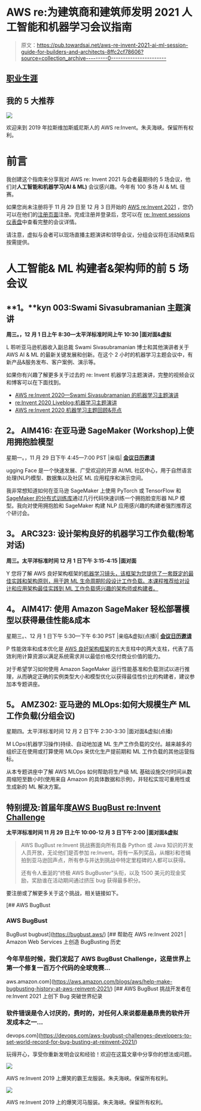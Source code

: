 # AWS re:为建筑商和建筑师发明 2021 人工智能和机器学习会议指南

> 原文：<https://pub.towardsai.net/aws-re-invent-2021-ai-ml-session-guide-for-builders-and-architects-8ffc2cf78606?source=collection_archive---------0----------------------->

## [职业生涯](https://towardsai.net/p/category/careers)

## 我的 5 大推荐

![](img/069d4227b51edc2097ab20710bc0af13.png)

欢迎来到 2019 年拉斯维加斯威尼斯人的 AWS re:Invent。朱夫海峡。保留所有权利。

# **前言**

我创建这个指南来分享我对 AWS re: Invent 2021 与会者最期待的 5 场会议，他们对**人工智能和机器学习(AI & ML)** 会议感兴趣。今年有 100 多场 AI & ML 径赛。

如果您尚未注册将于 11 月 29 日至 12 月 3 日开始的 [AWS re:Invent 2021](https://reinvent.awsevents.com/) ，您仍可以在他们的[注册页面](https://reinvent.awsevents.com/register/)注册。完成注册并登录后，您可以在 [re: Invent sessions 仪表盘](https://portal.awsevents.com/events/reInvent2021/dashboard/event/sessions)中查看完整的会议详情。

请注意，虚拟与会者可以现场直播主题演讲和领导会议，分组会议将在活动结束后按需提供。

# **人工智能& ML 构建者&架构师**的前 5 场会议

## **1。**kyn 003:**Swami Sivasubramanian 主题演讲**

**周三。，12 月 1 日上午 8:30—太平洋标准时间上午 10:30 |面对面&虚拟**

L 聆听亚马逊机器收入副总裁 Swami Sivasubramanian 博士和其他演讲者关于 AWS AI & ML 的最新关键发展和创新。在这个 2 小时的机器学习主题会议中，有新产品&服务发布、客户案例、演示等。

如果你有兴趣了解更多关于过去的 re: Invent 机器学习主题演讲，完整的视频会议和博客可以在下面找到。

*   [AWS re:Invent 2020—Swami Sivasubramanian 的机器学习主题演讲](https://www.youtube.com/watch?v=PjDysgCvRqY)
*   [re:Invent 2020 Liveblog:机器学习主题演讲](https://aws.amazon.com/blogs/aws/reinvent-2020-liveblog-machine-learning-keynote/)
*   [AWS re:Invent 2020 机器学习主题回顾&亮点](/aws-re-invent-2020-machine-learning-keynote-recap-7f14e31819fa)

## **2。** AIM416: **在亚马逊 SageMaker (Workshop)上使用拥抱脸模型**

星期一。，11 月 29 日下午 4:45—7:00 PST |亲临| [**会议日历邀请**](https://www.google.com/calendar/render?action=TEMPLATE&text=AIM416%09Using%20Hugging%20Face%20models%20on%20Amazon%20SageMaker&location=Cristal%201%2C%20Wynn&details=The%20field%20of%20natural%20language%20processing%20(NLP)%20is%20developing%20rapidly%2C%20and%20NLP%20models%20are%20growing%20increasingly%20large%20and%20complex.%20Through%20strong%20ecosystem%20partnerships%20with%20organizations%20like%20Hugging%20Face%20and%20advanced%20distributed%20training%20capabilities%2C%20Amazon%20SageMaker%20is%20one%20of%20the%20easiest%20platforms%20with%20which%20to%20quickly%20train%20NLP%20models.%20In%20this%20workshop%2C%20see%20how%20to%20quickly%20train%20an%20NLP%20model%20from%20the%20Hugging%20Face%20transformers%20library%20with%20just%20a%20few%20lines%20of%20code%20using%20PyTorch%20or%20TensorFlow%20as%20well%20as%20SageMaker%E2%80%99s%20distributed%20training%20libraries.&dates=20211130T004500Z%2F20211130T030000Z)

ugging Face 是一个快速发展、广受欢迎的开源 AI/ML 社区中心，用于自然语言处理(NLP)模型、数据集以及社区 ML 应用程序和演示空间。

我非常想知道如何在亚马逊 SageMaker 上使用 PyTorch 或 TensorFlow 和 [SageMaker 的分布式训练库](https://docs.aws.amazon.com/sagemaker/latest/dg/distributed-training.html)通过几行代码快速训练一个拥抱脸变形器 NLP 模型。我向对使用拥抱脸和 SageMaker 构建 NLP 应用感兴趣的构建者强烈推荐这个研讨会。

## **3。** ARC323: **设计架构良好的机器学习工作负载(粉笔对话)**

**周三。太平洋标准时间 12 月 1 日下午 3:15-4:15 |面对面**

Y 您将了解 AWS 良好架构框架的[机器学习镜头，该框架为您提供了一套既定的最佳实践和架构原则，用于跨 ML 生命周期阶段设计工作负载。本课程推荐给对设计和应用架构最佳实践到 ML 工作负载感兴趣的架构师或构建者。](https://docs.aws.amazon.com/wellarchitected/latest/machine-learning-lens/machine-learning-lens.html)

## **4。** AIM417: **使用 Amazon SageMaker 轻松部署模型以获得最佳性能&成本**

星期三。、12 月 1 日下午 5:30—下午 6:30 PST |亲临&虚拟(点播)| [**会议日历邀请**](https://www.google.com/calendar/render?action=TEMPLATE&text=AIM417%09Easily%20deploy%20models%20for%20the%20best%20performance%20%26%20cost%20using%20Amazon%20SageMaker&location=Level%203%2C%20Lido%203004%2C%20The%20Venetian&details=Optimizing%20cloud%20resources%20to%20achieve%20the%20best%20cost%20and%20performance%20for%20your%20ML%20model%20is%20critical.%20In%20this%20session%2C%20learn%20how%20to%20use%20Amazon%20SageMaker%20to%20run%20performance%20benchmarks%20and%20load%20tests%20for%20inference%20to%20determine%20the%20right%20instance%20types%20and%20model%20optimizations.&dates=20211202T013000Z%2F20211202T023000Z)

P 性能效率和成本优化是 [AWS 良好架构框架](https://docs.aws.amazon.com/wellarchitected/latest/framework/welcome.html)的五大支柱中的两大支柱，代表了高效利用计算资源以满足系统需求并以最低价格交付商业价值的能力。

对于希望学习如何使用 Amazon SageMaker 运行性能基准和负载测试以进行推理，从而确定正确的实例类型大小和模型优化以获得最佳性价比的构建者，建议参加本专题讲座。

## **5。** AMZ302: **亚马逊的 MLOps:如何大规模生产 ML 工作负载(分组会议)**

星期四。太平洋标准时间 12 月 2 日下午 2:30-3:30 |面对面&虚拟(点播)

M LOps(机器学习操作)持续、自动地加速 ML 生产工作负载的交付。越来越多的组织正在使用或打算使用 MLOps 来优化生产提前期和 ML 工作负载的其他运营指标。

从本专题讲座中了解 AWS MLOps 如何帮助将生产级 ML 基础设施交付时间从数周缩短至数小时(使用来自 Amazon 的具体数据和示例)，并轻松实现可重用性或生成新的 ML 解决方案。

## **特别提及:首届年度**[**AWS BugBust re:Invent Challenge**](https://reinvent.awsevents.com/learn/bug-bust/)

**太平洋标准时间 11 月 29 日上午 10:00-12 月 3 日下午 2:00 |面对面&虚拟**

> AWS BugBust re:Invent 挑战赛面向所有具备 Python 或 Java 知识的开发人员开放，无论他们是否参加 re:Invent。将有一系列奖品，从帽衫和苍蝇拍到亚马逊回声点，所有参与并达到挑战中特定里程碑的人都可以获得。
> 
> 还有令人垂涎的“终极 AWS BugBuster”头衔，以及 1500 美元的现金奖励，奖励谁在活动期间通过挤压 bug 获得最多积分。

要注册或了解更多关于这个挑战，相关链接如下。

 [## AWS BugBust

### AWS BugBust

BugBust bugbust](https://bugbust.aws/) [](https://aws.amazon.com/blogs/aws/help-make-bugbusting-history-at-aws-reinvent-2021/) [## 帮助在 AWS re:Invent 2021 | Amazon Web Services 上创造 BugBusting 历史

### 今年早些时候，我们发起了 AWS BugBust Challenge，这是世界上第一个修复一百万个代码的全球竞赛…

aws.amazon.com](https://aws.amazon.com/blogs/aws/help-make-bugbusting-history-at-aws-reinvent-2021/) [](https://devops.com/aws-bugbust-challenges-developers-to-set-world-record-for-bug-busting-at-reinvent-2021/) [## AWS BugBust 挑战开发者在 re:Invent 2021 上创下 Bug 突破世界纪录

### 软件错误是令人讨厌的，费时的，对任何人来说都是最昂贵的软件开发成本之一…

devops.com](https://devops.com/aws-bugbust-challenges-developers-to-set-world-record-for-bug-busting-at-reinvent-2021/) 

玩得开心，享受你重新发明会议和经验！欢迎在这篇文章中分享你的想法或问题。

![](img/0311747824a951af5728f74e011686c3.png)

AWS re:Invent 2019 上爆笑的霸王龙服装。朱夫海峡。保留所有权利。

![](img/fcde09a2bd6c31e556269ba145ba8de7.png)

AWS re:Invent 2019 上的爆笑河马服装。朱夫海峡。保留所有权利。